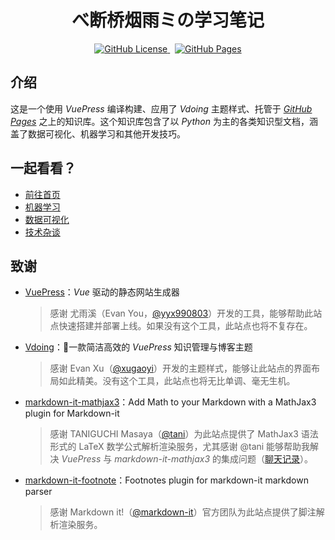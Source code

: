 <div style="text-align: center;">
  <h1>べ断桥烟雨ミの学习笔记</h1>
  <a href="https://github.com/Dragon1573/Plotly4py-Intro/blob/main/README.md">
    <img src="https://img.shields.io/github/license/Dragon1573/Plotly4py-Intro?label=License" alt="GitHub License" />
  </a>
  &nbsp;
  <a href="https://github.com/Dragon1573/Plotly4py-Intro/actions/workflows/vuepress.yml">
    <img src="https://github.com/Dragon1573/Plotly4py-Intro/actions/workflows/vuepress.yml/badge.svg?branch=main" alt="GitHub Pages" />
  </a>
</div>


## 介绍

这是一个使用 *VuePress* 编译构建、应用了 *Vdoing* 主题样式、托管于 [*GitHub Pages*](https://pages.github.com/) 之上的知识库。这个知识库包含了以 *Python* 为主的各类知识型文档，涵盖了数据可视化、机器学习和其他开发技巧。

## 一起看看？

- [前往首页](https://blog.dragon1573.wang/)
- [机器学习](https://blog.dragon1573.wang/ml/)
- [数据可视化](https://blog.dragon1573.wang/visualization/)
- [技术杂谈](https://blog.dragon1573.wang/skills/)

## 致谢

- [VuePress](https://vuepress.vuejs.org/zh/)：*Vue* 驱动的静态网站生成器

  > 感谢 尤雨溪（Evan You，[@yyx990803](https://github.com/yyx990803)）开发的工具，能够帮助此站点快速搭建并部署上线。如果没有这个工具，此站点也将不复存在。

- [Vdoing](https://doc.xugaoyi.com/)：🚀一款简洁高效的 *VuePress* 知识管理与博客主题

  > 感谢 Evan Xu（[@xugaoyi](https://github.com/xugaoyi)）开发的主题样式，能够让此站点的界面布局如此精美。没有这个工具，此站点也将无比单调、毫无生机。

- [markdown-it-mathjax3](https://github.com/tani/markdown-it-mathjax3)：Add Math to your Markdown with a MathJax3 plugin for Markdown-it

  > 感谢 TANIGUCHI Masaya（[@tani](https://github.com/tani)）为此站点提供了 MathJax3 语法形式的 LaTeX 数学公式解析渲染服务，尤其感谢 @tani 能够帮助我解决 *VuePress* 与 *markdown-it-mathjax3* 的集成问题（[聊天记录](https://github.com/tani/markdown-it-mathjax3/issues/52)）。

- [markdown-it-footnote](https://github.com/markdown-it/markdown-it-footnote)：Footnotes plugin for markdown-it markdown parser

  > 感谢 Markdown it!（[@markdown-it](https://github.com/markdown-it)）官方团队为此站点提供了脚注解析渲染服务。
